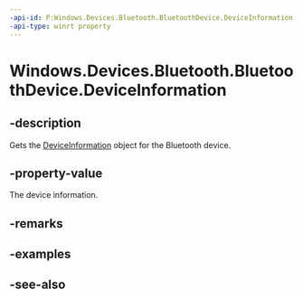 ```yaml
---
-api-id: P:Windows.Devices.Bluetooth.BluetoothDevice.DeviceInformation
-api-type: winrt property
---
```


<!-- Property syntax
public Windows.Devices.Enumeration.DeviceInformation DeviceInformation { get; }
-->

# Windows.Devices.Bluetooth.BluetoothDevice.DeviceInformation

## -description
Gets the [DeviceInformation](../windows.devices.enumeration/deviceinformation.md) object for the Bluetooth device.

## -property-value
The device information.

## -remarks

## -examples

## -see-also
